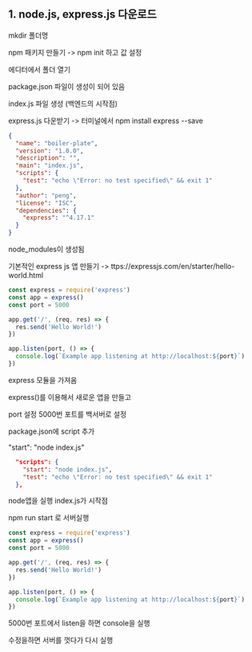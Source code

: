 ##  1. node.js, express.js 다운로드



mkdir 폴더명

npm 패키지 만들기 -> npm init 하고 값 설정

에디터에서 폴더 열기

package.json 파일이 생성이 되어 있음

index.js 파일 생성 (백엔드의 시작점)

express.js 다운받기 -> 터미널에서 npm install express --save

```json
{
  "name": "boiler-plate",
  "version": "1.0.0",
  "description": "",
  "main": "index.js",
  "scripts": {
    "test": "echo \"Error: no test specified\" && exit 1"
  },
  "author": "peng",
  "license": "ISC",
  "dependencies": {
    "express": "^4.17.1"
  }
}

```

node_modules이 생성됨

기본적인 express js 앱 만들기 -> ttps://expressjs.com/en/starter/hello-world.html

```javascript
const express = require('express')
const app = express()
const port = 5000

app.get('/', (req, res) => {
  res.send('Hello World!')
})

app.listen(port, () => {
  console.log(`Example app listening at http://localhost:${port}`)
})
```

express 모듈을 가져옴

express()를 이용해서 새로운 앱을 만들고

port 설정 5000번 포트를 백서버로 설정



package.json에 script 추가

"start": "node index.js"

```json
  "scripts": {
    "start": "node index.js",
    "test": "echo \"Error: no test specified\" && exit 1"
  },
```

node앱을 실행 index.js가 시작점



npm  run start 로 서버실행

```javascript
const express = require('express')
const app = express()
const port = 5000

app.get('/', (req, res) => {
  res.send('Hello World!')
})

app.listen(port, () => {
  console.log(`Example app listening at http://localhost:${port}`)
})
```

5000번 포트에서 listen을 하면 console을 실행



수정을하면 서버를 껏다가 다시 실행








